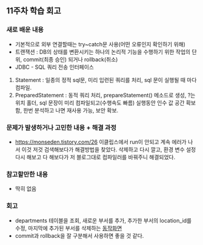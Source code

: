 ## 11주차 학습 회고

### 새로 배운 내용
- 기본적으로 외부 연결할때는 try~catch문 사용(어떤 오류인지 확인하기 위해)
- 트랜잭션 : DB의 상태를 변환시키는 하나의 논리적 기능을 수행하기 위한 작업의 단위, commit(최종 승인) 되거나 rollback(취소)
- JDBC - SQL 쿼리 전송 인터페이스
1. Statement : 일종의 정적 sql문, 미리 입련된 쿼리를 처리, sql 문이 실행될 때 마다 컴파일.
2. PreparedStatement : 동적 쿼리 처리, prepareStatement() 메소드로 생성, ?는 위치 홀더, sql 문장이 미리 컴파일되고(수행속도 빠름) 실행동안 인수 값 공간 확보함, 한번 분석하고 나면 재사용 가능, 보안 확보.
### 문제가 발생하거나 고민한 내용 + 해결 과정
- https://monseden.tistory.com/26 이클립스에서 run이 안되고 계속 에러가 나서 이것 저것 검색해보다가 해결방법을 찾았다. 삭제하고 다시 깔고, 환경 변수 설정 다시 해보고 다 해보다가 저 블로그대로 컴파일러를 바꿔주니 해결되었다.
### 참고할만한 내용
- 딱히 없음

### 회고
- departments 테이블을 조회, 새로운 부서를 추가, 추가한 부서의 location_id를 수정, 마지막에 추가된 부서를 삭제하는 <a href="https://youtu.be/ESJ-X33Y7as">동작화면</a>
- commit과 rollback을 잘 구분해서 사용하면 좋을 것 같다. 
